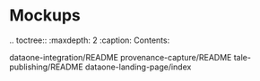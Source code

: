 Mockups
=======

.. toctree::
   :maxdepth: 2
   :caption: Contents:

   dataone-integration/README
   provenance-capture/README 
   tale-publishing/README
   dataone-landing-page/index

